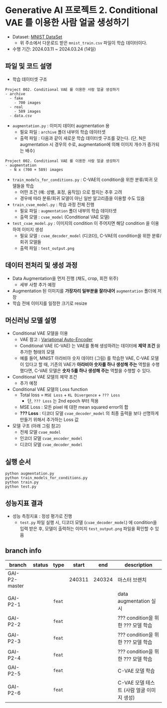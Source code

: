 # Generative AI 프로젝트 2. Conditional VAE 를 이용한 사람 얼굴 생성하기
* Dataset: [MNIST DataSet](https://www.kaggle.com/datasets/hamzaboulahia/hardfakevsrealfaces)
  * 위 주소에서 다운로드 받은 ```mnist_train.csv``` 파일이 학습 데이터이다.
* 수행 기간: 2024.03.11 ~ 2024.03.24 (14일)

## 파일 및 코드 설명
* 학습 데이터셋 구조

```
Project 002. Conditional VAE 를 이용한 사람 얼굴 생성하기
- archive
  - fake
    - 700 images
  - real
    - 589 images
  - data.csv
```

* ```augmentation.py``` : 이미지 데이터 augmentation 용
  * 필요 파일 : ```archive``` 폴더 내부의 학습 데이터셋
  * 출력 파일 : 다음과 같이 새로운 학습 데이터셋 구조를 갖는다. (단, N은 augmentation 시 경우의 수로, augmentation에 의해 이미지 개수가 증가되는 배수)

```
Project 002. Conditional VAE 를 이용한 사람 얼굴 생성하기
- augmentation
  - N x (700 + 589) images
```

* ```train_models_for_conditions.py``` : C-VAE의 condition을 위한 분류/회귀 모델들을 학습
  * 어떤 조건 (예: 성별, 표정, 움직임) 으로 할지는 추후 고려
  * 경우에 따라 분류/회귀 모델이 아닌 일반 알고리즘을 이용할 수도 있음
* ```train_cvae_model.py``` : 학습 과정 전체 진행
  * 필요 파일 : ```augmentation``` 폴더 내부의 학습 데이터셋
  * 출력 모델 : ```cvae_model``` (Conditional VAE 모델)
* ```test_cvae_model.py``` : 이미지의 condition 이 주어지면 해당 condition 을 이용하여 이미지 생성
  * 필요 모델 : ```cvae_decoder_model``` (디코더), C-VAE의 condition을 위한 분류/회귀 모델들
  * 출력 파일 : ```test_output.png```

## 데이터 전처리 및 생성 과정
* Data Augmentation을 먼저 진행 (채도, crop, 회전 위주)
  * 세부 사항 추가 예정
* Augmentation 된 이미지를 **가장자리 일부분을 잘라내어** ```augmentation``` 폴더에 저장
* 학습 전에 이미지를 일정한 크기로 resize

## 머신러닝 모델 설명
* Conditional VAE 모델을 이용
  * VAE 참고 : [Variational Auto-Encoder](https://github.com/WannaBeSuperteur/AI-study/blob/main/Generative%20AI/Basics_Variational%20Auto%20Encoder.md)
  * Conditional VAE (C-VAE) 는 VAE를 통해 생성하려는 데이터에 **제약 조건** 을 추가한 형태의 모델
  * 예를 들어, MNIST 아라비아 숫자 데이터 (그림) 를 학습한 VAE, C-VAE 모델이 있다고 할 때, 기존의 VAE가 **아라비아 숫자를 하나 생성해 주는** 역할을 수행했다면, C-VAE 모델은 **숫자 5를 하나 생성해 주는** 역할을 수행할 수 있다.
* Conditional VAE 모델의 제약 조건
  * 추가 예정
* Conditional VAE 모델의 Loss function
  * Total loss = ```MSE Loss``` + ```KL Divergence``` + ```??? Loss```
    * 단, ```??? Loss``` 는 2nd epoch 부터 적용
  * MSE Loss : 모든 pixel 에 대한 mean squared error의 합
  * **??? Loss** : 디코더 모델 ```cvae_decoder_model``` 의 최종 출력을 보다 선명하게 만들기 위해서 추가하는 Loss 값
* 모델 구조 (아래 그림 참고)
  * 전체 모델 ```cvae_model```
  * 인코더 모델 ```cvae_encoder_model```
  * 디코더 모델 ```cvae_decoder_model```

## 실행 순서
```
python augmentation.py
python train_models_for_conditions.py
python train.py
python test.py
```

## 성능지표 결과
* 성능 측정지표 : 정성 평가로 진행
  * ```test.py``` 파일 실행 시, 디코더 모델 (```cvae_decoder_model```) 에 condition을 입력 받은 후, 모델이 출력하는 이미지 ```test_output.png``` 파일을 확인할 수 있음

## branch info
|branch|status|type|start|end|description|
|---|---|---|---|---|---|
|GAI-P2-master|||240311|240324|마스터 브랜치|
|GAI-P2-1||```feat```|||data augmentation 실시|
|GAI-P2-2||```feat```|||??? condition을 위한 ??? 모델 학습|
|GAI-P2-3||```feat```|||??? condition을 위한 ??? 모델 학습|
|GAI-P2-4||```feat```|||??? condition을 위한 ??? 모델 학습|
|GAI-P2-5||```feat```|||C-VAE 모델 학습|
|GAI-P2-6||```feat```|||C-VAE 모델 테스트 (사람 얼굴 이미지 생성)|
